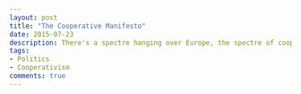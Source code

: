 ```yaml
---
layout: post
title: "The Cooperative Manifesto"
date: 2015-07-23
description: There's a spectre hanging over Europe, the spectre of cooperation...
tags:
- Politics
- Cooperativism
comments: true
---
```

